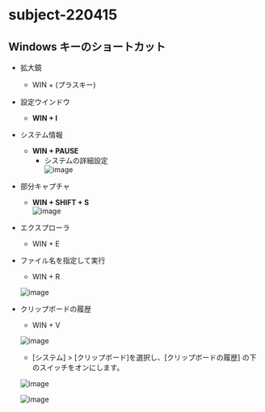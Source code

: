 # subject-220415

## Windows キーのショートカット
- 拡大鏡
  - WIN + (プラスキー) 
- 設定ウインドウ
  - **WIN + I**
- システム情報
  - **WIN + PAUSE**
    - システムの詳細設定\
    ![image](https://user-images.githubusercontent.com/1501327/163501422-48554e1a-2afe-479f-9a0d-4100ba869366.png)
- 部分キャプチャ
  - **WIN + SHIFT + S**\
  ![image](https://user-images.githubusercontent.com/1501327/163702949-88db9a82-60aa-4b55-bfbf-8e09731efb5b.png)
- エクスプローラ
  - WIN + E
- ファイル名を指定して実行
  - WIN + R
 
  ![image](https://github.com/winofsql/subject-220415/assets/1501327/43b5f103-9146-4ea5-b8d2-84b4618f554b)
  
- クリップボードの履歴
  - WIN + V
 
  ![image](https://github.com/winofsql/subject-220415/assets/1501327/c7a6be23-d58d-406a-8c52-eba1d38ba179)
  
  - [システム] > [クリップボード]を選択し、[クリップボードの履歴] の下のスイッチをオンにします。
 
  ![image](https://github.com/winofsql/subject-220415/assets/1501327/2a215808-f24e-43c5-a156-8e19f380926e)

  ![image](https://github.com/winofsql/subject-220415/assets/1501327/1ebad471-1db2-4eff-9b87-43bc5fa13422)


